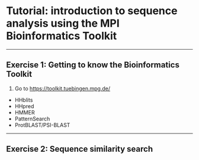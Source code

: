 # Tutorial: introduction to sequence analysis using the MPI Bioinformatics Toolkit

______

## Exercise 1: Getting to know the Bioinformatics Toolkit

1. Go to https://toolkit.tuebingen.mpg.de/
  - HHblits
  - HHpred
  - HMMER
  - PatternSearch
  - ProtBLAST/PSI-BLAST

_____

## Exercise 2: Sequence similarity search
